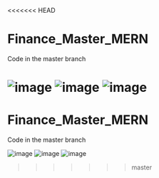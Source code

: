 <<<<<<< HEAD
# Finance_Master_MERN
Code in the master branch

![image](https://user-images.githubusercontent.com/68745484/235292754-6c738c56-92f5-4345-a487-4abcfa061e8e.png)
![image](https://user-images.githubusercontent.com/68745484/235292775-ff789ef9-acb7-4adf-b856-41f17ea8d933.png)
![image](https://user-images.githubusercontent.com/68745484/235292788-9b0a87cd-f3bd-4f14-9cc3-ad3cbe41aceb.png)
=======
# Finance_Master_MERN
Code in the master branch

![image](https://user-images.githubusercontent.com/68745484/235292754-6c738c56-92f5-4345-a487-4abcfa061e8e.png)
![image](https://user-images.githubusercontent.com/68745484/235292775-ff789ef9-acb7-4adf-b856-41f17ea8d933.png)
![image](https://user-images.githubusercontent.com/68745484/235292788-9b0a87cd-f3bd-4f14-9cc3-ad3cbe41aceb.png)
>>>>>>> master
